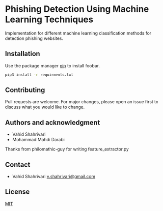 # Phishing Detection Using Machine Learning Techniques

Implementation for different machine learning classification methods for detection phishing websites.

## Installation

Use the package manager [pip](https://pip.pypa.io/en/stable/) to install foobar.

```bash
pip3 install -r requirments.txt
```

## Contributing
Pull requests are welcome. For major changes, please open an issue first to discuss what you would like to change.

## Authors and acknowledgment
- Vahid Shahrivari
- Mohammad Mahdi Darabi

Thanks from philomathic-guy for writing feature_extractor.py

## Contact
- Vahid Shahrivari v.shahrivari@gmail.com

## License
[MIT](https://choosealicense.com/licenses/mit/)